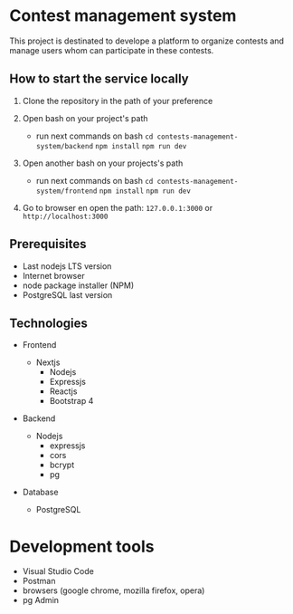 # Contest management system
This project is destinated to develope a platform to organize contests and manage users whom can participate in these contests.
## How to start the service locally
1.  Clone the repository in the path of your preference
2.  Open bash on your project's  path
	- run next commands on bash 
	`cd contests-management-system/backend`
	`npm install`
	`npm run dev`
	
3. Open another bash on your projects's path
	- run next commands on bash
	`cd contests-management-system/frontend`
	`npm install`
	`npm run dev`
4.  Go to browser en open the path: `127.0.0.1:3000` or `http://localhost:3000`


## Prerequisites
- Last nodejs LTS version
- Internet browser
- node package installer (NPM) 
- PostgreSQL last version

## Technologies
-  Frontend
	-  Nextjs
		-  Nodejs
		- Expressjs
		- Reactjs
		- Bootstrap 4
- Backend
	-  Nodejs
		- expressjs
		- cors
		- bcrypt
		- pg
		
- Database
	- PostgreSQL

# Development tools
- Visual Studio Code
- Postman
- browsers (google chrome, mozilla firefox, opera)
- pg Admin
